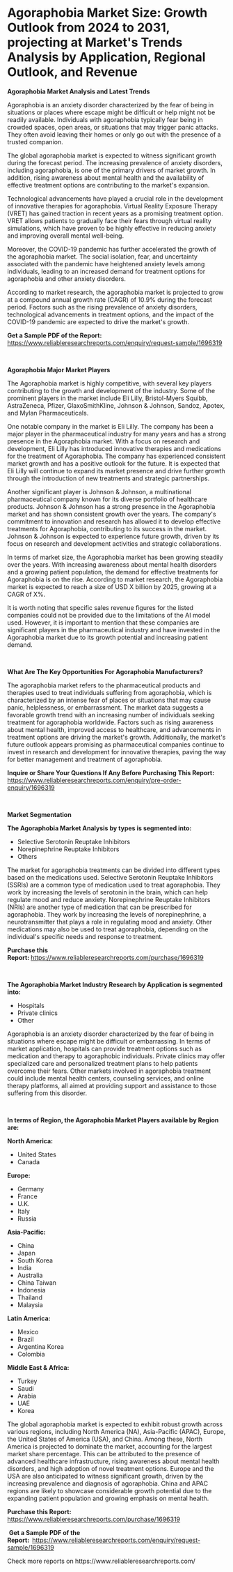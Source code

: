 <p><h1>Agoraphobia Market Size: Growth Outlook from 2024 to 2031, projecting at Market's Trends Analysis by Application, Regional Outlook, and Revenue</h1></p><p><strong>Agoraphobia Market Analysis and Latest Trends</strong></p>
<p><p>Agoraphobia is an anxiety disorder characterized by the fear of being in situations or places where escape might be difficult or help might not be readily available. Individuals with agoraphobia typically fear being in crowded spaces, open areas, or situations that may trigger panic attacks. They often avoid leaving their homes or only go out with the presence of a trusted companion.</p><p>The global agoraphobia market is expected to witness significant growth during the forecast period. The increasing prevalence of anxiety disorders, including agoraphobia, is one of the primary drivers of market growth. In addition, rising awareness about mental health and the availability of effective treatment options are contributing to the market's expansion.</p><p>Technological advancements have played a crucial role in the development of innovative therapies for agoraphobia. Virtual Reality Exposure Therapy (VRET) has gained traction in recent years as a promising treatment option. VRET allows patients to gradually face their fears through virtual reality simulations, which have proven to be highly effective in reducing anxiety and improving overall mental well-being.</p><p>Moreover, the COVID-19 pandemic has further accelerated the growth of the agoraphobia market. The social isolation, fear, and uncertainty associated with the pandemic have heightened anxiety levels among individuals, leading to an increased demand for treatment options for agoraphobia and other anxiety disorders.</p><p>According to market research, the agoraphobia market is projected to grow at a compound annual growth rate (CAGR) of 10.9% during the forecast period. Factors such as the rising prevalence of anxiety disorders, technological advancements in treatment options, and the impact of the COVID-19 pandemic are expected to drive the market's growth.</p></p>
<p><strong>Get a Sample PDF of the Report:&nbsp;</strong> <a href="https://www.reliableresearchreports.com/enquiry/request-sample/1696319">https://www.reliableresearchreports.com/enquiry/request-sample/1696319</a></p>
<p>&nbsp;</p>
<p><strong>Agoraphobia Major Market Players</strong></p>
<p><p>The Agoraphobia market is highly competitive, with several key players contributing to the growth and development of the industry. Some of the prominent players in the market include Eli Lilly, Bristol-Myers Squibb, AstraZeneca, Pfizer, GlaxoSmithKline, Johnson & Johnson, Sandoz, Apotex, and Mylan Pharmaceuticals.</p><p>One notable company in the market is Eli Lilly. The company has been a major player in the pharmaceutical industry for many years and has a strong presence in the Agoraphobia market. With a focus on research and development, Eli Lilly has introduced innovative therapies and medications for the treatment of Agoraphobia. The company has experienced consistent market growth and has a positive outlook for the future. It is expected that Eli Lilly will continue to expand its market presence and drive further growth through the introduction of new treatments and strategic partnerships.</p><p>Another significant player is Johnson & Johnson, a multinational pharmaceutical company known for its diverse portfolio of healthcare products. Johnson & Johnson has a strong presence in the Agoraphobia market and has shown consistent growth over the years. The company's commitment to innovation and research has allowed it to develop effective treatments for Agoraphobia, contributing to its success in the market. Johnson & Johnson is expected to experience future growth, driven by its focus on research and development activities and strategic collaborations.</p><p>In terms of market size, the Agoraphobia market has been growing steadily over the years. With increasing awareness about mental health disorders and a growing patient population, the demand for effective treatments for Agoraphobia is on the rise. According to market research, the Agoraphobia market is expected to reach a size of USD X billion by 2025, growing at a CAGR of X%.</p><p>It is worth noting that specific sales revenue figures for the listed companies could not be provided due to the limitations of the AI model used. However, it is important to mention that these companies are significant players in the pharmaceutical industry and have invested in the Agoraphobia market due to its growth potential and increasing patient demand.</p></p>
<p>&nbsp;</p>
<p><strong>What Are The Key Opportunities For Agoraphobia Manufacturers?</strong></p>
<p><p>The agoraphobia market refers to the pharmaceutical products and therapies used to treat individuals suffering from agoraphobia, which is characterized by an intense fear of places or situations that may cause panic, helplessness, or embarrassment. The market data suggests a favorable growth trend with an increasing number of individuals seeking treatment for agoraphobia worldwide. Factors such as rising awareness about mental health, improved access to healthcare, and advancements in treatment options are driving the market's growth. Additionally, the market's future outlook appears promising as pharmaceutical companies continue to invest in research and development for innovative therapies, paving the way for better management and treatment of agoraphobia.</p></p>
<p><strong>Inquire or Share Your Questions If Any Before Purchasing This Report:</strong> <a href="https://www.reliableresearchreports.com/enquiry/pre-order-enquiry/1696319">https://www.reliableresearchreports.com/enquiry/pre-order-enquiry/1696319</a></p>
<p>&nbsp;</p>
<p><strong>Market Segmentation</strong></p>
<p><strong>The Agoraphobia Market Analysis by types is segmented into:</strong></p>
<p><ul><li>Selective Serotonin Reuptake Inhibitors</li><li>Norepinephrine Reuptake Inhibitors</li><li>Others</li></ul></p>
<p><p>The market for agoraphobia treatments can be divided into different types based on the medications used. Selective Serotonin Reuptake Inhibitors (SSRIs) are a common type of medication used to treat agoraphobia. They work by increasing the levels of serotonin in the brain, which can help regulate mood and reduce anxiety. Norepinephrine Reuptake Inhibitors (NRIs) are another type of medication that can be prescribed for agoraphobia. They work by increasing the levels of norepinephrine, a neurotransmitter that plays a role in regulating mood and anxiety. Other medications may also be used to treat agoraphobia, depending on the individual's specific needs and response to treatment.</p></p>
<p><strong>Purchase this Report:&nbsp;</strong><a href="https://www.reliableresearchreports.com/purchase/1696319">https://www.reliableresearchreports.com/purchase/1696319</a></p>
<p>&nbsp;</p>
<p><strong>The Agoraphobia Market Industry Research by Application is segmented into:</strong></p>
<p><ul><li>Hospitals</li><li>Private clinics</li><li>Other</li></ul></p>
<p><p>Agoraphobia is an anxiety disorder characterized by the fear of being in situations where escape might be difficult or embarrassing. In terms of market application, hospitals can provide treatment options such as medication and therapy to agoraphobic individuals. Private clinics may offer specialized care and personalized treatment plans to help patients overcome their fears. Other markets involved in agoraphobia treatment could include mental health centers, counseling services, and online therapy platforms, all aimed at providing support and assistance to those suffering from this disorder.</p></p>
<p>&nbsp;</p>
<p><strong>In terms of Region, the Agoraphobia Market Players available by Region are:</strong></p>
<p>
    <p> <strong> North America: </strong>
        <ul>
            <li>United States</li>
            <li>Canada</li>
        </ul>
        </p> 
    <p> <strong> Europe: </strong>
        <ul>
            <li>Germany</li>
            <li>France</li>
            <li>U.K.</li>
            <li>Italy</li>
            <li>Russia</li>
        </ul>
        </p> 
    <p> <strong> Asia-Pacific: </strong>
        <ul>
            <li>China</li>
            <li>Japan</li>
            <li>South Korea</li>
            <li>India</li>
            <li>Australia</li>
            <li>China Taiwan</li>
            <li>Indonesia</li>
            <li>Thailand</li>
            <li>Malaysia</li>
        </ul>
        </p> 
    <p> <strong> Latin America: </strong>
        <ul>
            <li>Mexico</li>
            <li>Brazil</li>
            <li>Argentina Korea</li>
            <li>Colombia</li>
        </ul>
        </p> 
    <p> <strong> Middle East & Africa: </strong>
        <ul>
            <li>Turkey</li>
            <li>Saudi</li>
            <li>Arabia</li>
            <li>UAE</li>
            <li>Korea</li>
        </ul>
    </p>
    </p>
<p><p>The global agoraphobia market is expected to exhibit robust growth across various regions, including North America (NA), Asia-Pacific (APAC), Europe, the United States of America (USA), and China. Among these, North America is projected to dominate the market, accounting for the largest market share percentage. This can be attributed to the presence of advanced healthcare infrastructure, rising awareness about mental health disorders, and high adoption of novel treatment options. Europe and the USA are also anticipated to witness significant growth, driven by the increasing prevalence and diagnosis of agoraphobia. China and APAC regions are likely to showcase considerable growth potential due to the expanding patient population and growing emphasis on mental health.</p></p>
<p><strong>Purchase this Report: </strong><a href="https://www.reliableresearchreports.com/purchase/1696319">https://www.reliableresearchreports.com/purchase/1696319</a></p>
<p>&nbsp;<strong>Get a Sample PDF of the Report:&nbsp;&nbsp;</strong><a href="https://www.reliableresearchreports.com/enquiry/request-sample/1696319">https://www.reliableresearchreports.com/enquiry/request-sample/1696319</a></p>
<p><strong></strong></p>
<p>Check more reports on https://www.reliableresearchreports.com/</p>